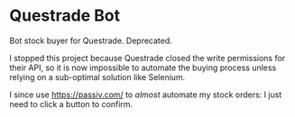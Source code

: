# Questrade Bot

Bot stock buyer for Questrade. Deprecated.

I stopped this project because Questrade closed the write permissions for their API, so it is now impossible to automate the buying process unless relying on a sub-optimal solution like Selenium.

I since use https://passiv.com/ to *almost* automate my stock orders: I just need to click a button to confirm.

